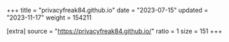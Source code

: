 +++
title = "privacyfreak84.github.io"
date = "2023-07-15"
updated = "2023-11-17"
weight = 154211

[extra]
source = "https://privacyfreak84.github.io/"
ratio = 1
size = 151
+++
